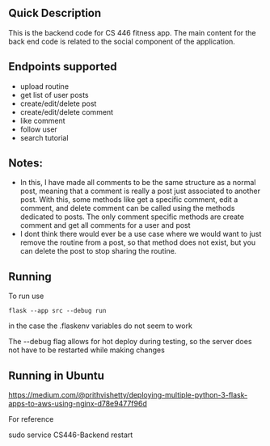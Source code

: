 ## Quick Description ##
This is the backend code for CS 446 fitness app.
The main content for the back end code is related to the social component of the application. 

## Endpoints supported ##
- upload routine
- get list of user posts
- create/edit/delete post
- create/edit/delete comment
- like comment
- follow user
- search tutorial

## Notes:
- In this, I have made all comments to be the same structure as a normal post, meaning that a comment is really a post just associated to another post. With this, some methods like get a specific comment, edit a comment, and delete comment can be called using the methods dedicated to posts. The only comment specific methods are create comment and get all comments for a user and post
- I dont think there would ever be a use case where we would want to just remove the routine from a post, so that method does not exist, but you can delete the post to stop sharing the routine.

## Running
To run use 
```
flask --app src --debug run
```
in the case the .flaskenv variables do not seem to work

The --debug flag allows for hot deploy during testing, so the server does not have to be restarted while making changes

## Running in Ubuntu
https://medium.com/@prithvishetty/deploying-multiple-python-3-flask-apps-to-aws-using-nginx-d78e9477f96d

For reference

sudo service CS446-Backend restart